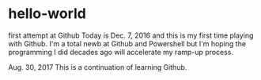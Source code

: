 # hello-world
first attempt at Github
Today is Dec. 7, 2016 and this is my first time playing with Github. I'm a total newb at Github and Powershell but I'm hoping the programming I did decades ago will accelerate my ramp-up process.

Aug. 30, 2017
This is a continuation of learning Github.
